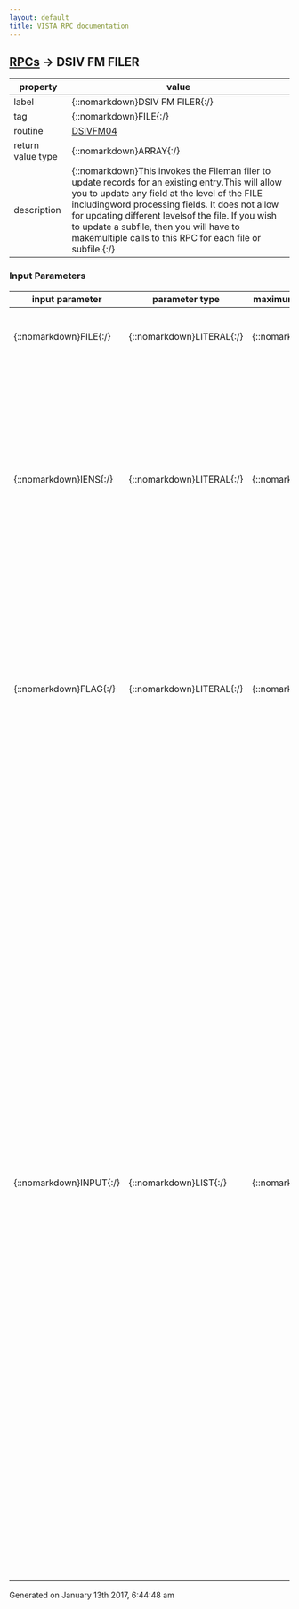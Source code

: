 ```yaml
---
layout: default
title: VISTA RPC documentation
---
```




## [RPCs](TableOfContent.md) &#8594; DSIV FM FILER 

 property | value 
--- | --- 
 label | {::nomarkdown}DSIV FM FILER{:/}
 tag | {::nomarkdown}FILE{:/}
 routine | [DSIVFM04](http://code.osehra.org/dox/Routine_DSIVFM04_source.html)
 return value type | {::nomarkdown}ARRAY{:/}
 description | {::nomarkdown}This invokes the Fileman filer to update records for an existing entry.This will allow you to update any field at the level of the FILE includingword processing fields.  It does not allow for updating different levelsof the file.  If you wish to update a subfile, then you will have to makemultiple calls to this RPC for each file or subfile.{:/}

### Input Parameters

| input parameter | parameter type | maximum data length | required | description | 
| --- | --- | --- | --- | --- | 
| {::nomarkdown}FILE{:/} | {::nomarkdown}LITERAL{:/} | {::nomarkdown}20{:/} | {::nomarkdown}true{:/} | {::nomarkdown}This is the file (or subfile) number for record which you wish to update{:/} | 
| {::nomarkdown}IENS{:/} | {::nomarkdown}LITERAL{:/} | {::nomarkdown}50{:/} | {::nomarkdown}true{:/} | {::nomarkdown}This is the standard Fileman IENS for calling the Fileman DBS APIs.  Theformat of iens is as follows (must have trailing commas):   record#, - to update a record at the top level of a file    sub1,ifn1, - to update multiple record sub1 in the file for record ifn1   sub2,sub1,ifn1 - update a multiple within a multiple within a file{:/} | 
| {::nomarkdown}FLAG{:/} | {::nomarkdown}LITERAL{:/} | {::nomarkdown}1{:/} | {::nomarkdown}true{:/} | {::nomarkdown}This parameter is optional.  If passed it must be equal to \T\FLAG=\T\ indicates that you wish transaction processing to occur.  Thatis, all of the fields must successfully be updated or none of them areupdated.  Without this flag, Fileman will update those fields that he can.{:/} | 
| {::nomarkdown}INPUT{:/} | {::nomarkdown}LIST{:/} | {::nomarkdown}250{:/} | {::nomarkdown}true{:/} | {::nomarkdown} This list contains the fields to be updated in the file (or subfile). The format of INPUT(x) = p1^p2^p3  where     x - the subscript of INPUT can be anything, numeric, string    p1 - required - this is the field number at the level in the file    p2 - optional - default value is \I\ - this flag indicates the type        value being passed in, internal format, external format, word        processing          p2 = I - value is in Fileman internal format          p2 = E - value is on external format          p2 = W or WA - this field is a word processing field               see notes below for additional details for this    p3 - required - this is the value to be entered for this field#  Notes on word process fields ----------------------------   if INPUT(x) = field#^W^@ then delete any existing text for this record   if INPUT(x) = field#^W^text then this will first remove any existing                 text that may exist.  It will then add the new text   if INPUT(x) = field#^WA^text then this will not delete the existing                 text but will append the new text to the existing text if                 there is any    For the same field# all lines of the array must have the same value for   the second piece.  That is, all must be W or WA.  You cannot have some   as W and some as WA.  Each field# can have its own type.  Field 1 could   be W and field 2 could be WA.{:/} | 




 Generated on January 13th 2017, 6:44:48 am